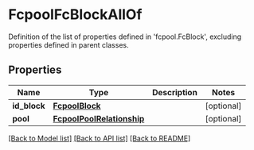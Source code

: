 # FcpoolFcBlockAllOf

Definition of the list of properties defined in 'fcpool.FcBlock', excluding properties defined in parent classes.
## Properties
Name | Type | Description | Notes
------------ | ------------- | ------------- | -------------
**id_block** | [**FcpoolBlock**](FcpoolBlock.md) |  | [optional] 
**pool** | [**FcpoolPoolRelationship**](FcpoolPoolRelationship.md) |  | [optional] 

[[Back to Model list]](../README.md#documentation-for-models) [[Back to API list]](../README.md#documentation-for-api-endpoints) [[Back to README]](../README.md)


